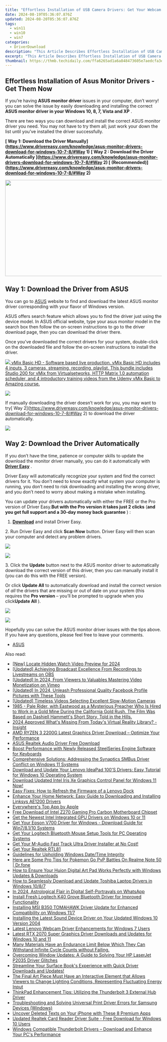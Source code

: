 ```yaml
---
title: "Effortless Installation of USB Camera Drivers: Get Your Webcam Up and Running!"
date: 2024-08-19T05:36:07.876Z
updated: 2024-08-20T05:36:07.876Z
tags:
  - win11
  - win10
  - win7
categories:
  - DriverDownload
description: "This Article Describes Effortless Installation of USB Camera Drivers: Get Your Webcam Up and Running!"
excerpt: "This Article Describes Effortless Installation of USB Camera Drivers: Get Your Webcam Up and Running!"
thumbnail: https://thmb.techidaily.com/ffa6265ad1a6a848473605e7aedcfa3ec46ffbe39326ff49e8d4fafd11fa0e00.jpg
---
```


## Effortless Installation of Asus Monitor Drivers - Get Them Now

If you’re having **ASUS monitor driver**  issues in your computer, don’t worry! you can solve the issue by easily downloading and installing the correct **ASUS monitor driver in your Windows 10, 8, 7, Vista and XP** .

 There are two ways you can download and install the correct ASUS monitor driver you need. You may not have to try them all; just work your down the list until you’ve installed the driver successfully.

**[ Way 1: Download the Driver Manually](<https://www.drivereasy.com/knowledge/asus-monitor-drivers-download-for-windows-10-7-8/#Way> 1)**
**[ Way 2 : Download the Driver Automatically ](<https://www.drivereasy.com/knowledge/asus-monitor-drivers-download-for-windows-10-7-8/#Way> 2) [ (Recommended)](<https://www.drivereasy.com/knowledge/asus-monitor-drivers-download-for-windows-10-7-8/#Way> 2)**

<!-- affiliate ads begin -->
<a href="https://martinic.evyy.net/c/5597632/1422856/4482" target="_top" id="1422856"><img src="//a.impactradius-go.com/display-ad/4482-1422856" border="0" alt="" width="580" height="309"/></a>
<!-- affiliate ads end -->
## **Way 1:** **Download the Driver from ASUS**

 You can go to [ASUS](https://www.asus.com/support) website to find and download the latest ASUS monitor driver corresponding with your flavor of Windows version.

 ASUS offers search feature which allows you to find the driver just using the device model. In ASUS official website, type your asus monitor model in the search box then follow the on-screen instructions to go to the driver download page, then you can download the driver there.

 Once you’ve downloaded the correct drivers for your system, double-click on the downloaded file and follow the on-screen instructions to install the driver.

<!-- affiliate ads begin -->
<a href="https://secure.2checkout.com/order/checkout.php?PRODS=4718728&QTY=1&AFFILIATE=108875&CART=1"> <img src="https://secure.avangate.com/images/merchant/ce9a6fb2becc2d235e62b125e9260102/products/vMixCallScreenshot1-large.jpg" border="0"> vMix Basic HD - Software based live production. vMix Basic HD includes 4 inputs, 3 cameras, streaming, recording, playlist. 
This bundle includes Studio 200 for vMix from Virtualsetworks, HTTP Matrix 1.0 automation scheduler, and 4 introductory training videos from the Udemy vMix Basic to Amazing course. </a>
<!-- affiliate ads end -->
![](https://images.drivereasy.com/wp-content/uploads/2018/07/img_5b46ccb06f39d.jpg)

 If manually downloading the driver doesn’t work for you, you may want to try[ Way 2](<https://www.drivereasy.com/knowledge/asus-monitor-drivers-download-for-windows-10-7-8/#Way> 2) to download the driver automatically.

<!-- affiliate ads begin -->
<a href="https://secure.2checkout.com/order/checkout.php?PRODS=37100474&QTY=1&AFFILIATE=108875&CART=1"><img src="https://awario.com/images/pages/index/img-leads-1280@1x.avif" border="0"></a>
<!-- affiliate ads end -->
## **Way 2: Download the Driver Automatically**

 If you don’t have the time, patience or computer skills to update the download the monitor driver manually, you can do it automatically with **[Driver Easy](https://tools.techidaily.com/drivereasy/download/)**  .

 Driver Easy will automatically recognize your system and find the correct drivers for it. You don’t need to know exactly what system your computer is running, you don’t need to risk downloading and installing the wrong driver, and you don’t need to worry about making a mistake when installing.

 You can update your drivers automatically with either the FREE or the Pro version of Driver Easy.**But with the Pro version it takes just 2 clicks**  (**and you get full support and a 30-day money back guarantee** ) :

 1. **[Download](https://tools.techidaily.com/drivereasy/download/)**   and install Driver Easy.

 2\. Run Driver Easy and click **Scan Now**   button. Driver Easy will then scan your computer and detect any problem drivers.

<!-- affiliate ads begin -->
<a href="https://shop.copernic.com/order/checkout.php?PRODS=41033095&QTY=1&AFFILIATE=108875&CART=1"><img src="https://secure.2checkout.com/images/merchant/8d30aa96e72440759f74bd2306c1fa3d/Copernic-2023-Affiliate-728x90-Advanced-3YR.png" border="0"></a>
<!-- affiliate ads end -->
![](https://images.drivereasy.com/wp-content/uploads/2017/04/img_58edebe084003.png)

 3\. Click the **Update** button next to the ASUS monitor driver to automatically download the correct version of this driver, then you can manually install it (you can do this with the FREE version).

 Or click **Update All**  to automatically download and install the correct version of _all_   the drivers that are missing or out of date on your system (this requires the **Pro version** – you’ll be prompted to upgrade when you click**Update All** ).

<!-- affiliate ads begin -->
<a href="https://estore.macxdvd.com/order/checkout.php?PRODS=4526659&QTY=1&AFFILIATE=108875&CART=1"><img src="https://www.macxdvd.com/affiliate/new-banner/vcp-500x500.jpg" border="0"></a>
<!-- affiliate ads end -->
![](https://images.drivereasy.com/wp-content/uploads/2017/04/img_58eded36e1fd5.jpg)

 Hopefully you can solve the ASUS monitor driver issues with the tips above. If you have any questions, please feel free to leave your comments.

* [ASUS](https://tools.techidaily.com/drivereasy/download/)

<ins class="adsbygoogle"
     style="display:block"
     data-ad-format="autorelaxed"
     data-ad-client="ca-pub-7571918770474297"
     data-ad-slot="1223367746"></ins>



<ins class="adsbygoogle"
     style="display:block"
     data-ad-client="ca-pub-7571918770474297"
     data-ad-slot="8358498916"
     data-ad-format="auto"
     data-full-width-responsive="true"></ins>

<span class="atpl-alsoreadstyle">Also read:</span>
<div><ul>
<li><a href="https://facebook-clips.techidaily.com/new-locate-hidden-watch-video-preview-for-2024/"><u>[New] Locate Hidden Watch Video Preview for 2024</u></a></li>
<li><a href="https://digital-screen-recording.techidaily.com/updated-achieving-broadcast-excellence-from-recordings-to-livestreams-on-obs/"><u>[Updated] Achieving Broadcast Excellence  From Recordings to Livestreams on OBS</u></a></li>
<li><a href="https://vimeo-videos.techidaily.com/updated-in-2024-from-viewers-to-valuables-mastering-video-monetization-on-vimeo/"><u>[Updated] In 2024, From Viewers to Valuables  Mastering Video Monetization on Vimeo</u></a></li>
<li><a href="https://facebook-clips.techidaily.com/updated-in-2024-unleash-professional-quality-facebook-profile-pictures-with-these-tools/"><u>[Updated] In 2024, Unleash Professional Quality Facebook Profile Pictures with These Tools</u></a></li>
<li><a href="https://fox-hovers.techidaily.com/updated-timeless-videos-selecting-excellent-slow-motion-cameras/"><u>[Updated] Timeless Videos  Selecting Excellent Slow-Motion Cameras</u></a></li>
<li><a href="https://hardware-updates.techidaily.com/1985-pale-rider-with-eastwood-as-a-mysterious-preacher-who-is-hired-to-work-in-a-gold-mine-during-the-california-gold-rush-the-film-was-based-on-dashiell-ha147/"><u>1985 - Pale Rider, with Eastwood as a Mysterious Preacher Who Is Hired to Work in a Gold Mine During the California Gold Rush. The Film Was Based on Dashiell Hammett's Short Story, Told in the Hills.</u></a></li>
<li><a href="https://vp-tips.techidaily.com/2024-approved-whats-missing-from-todays-virtual-reality-library-insight/"><u>2024 Approved  What's Missing From Today's Virtual Reality Library? - Insight</u></a></li>
<li><a href="https://hardware-updates.techidaily.com/amd-ryzen-3-2200g-latest-graphics-driver-download-optimize-your-performance/"><u>AMD RYZEN 3 2200G Latest Graphics Driver Download – Optimize Your Performance</u></a></li>
<li><a href="https://hardware-updates.techidaily.com/asus-realtek-audio-driver-free-download/"><u>ASUS Realtek Audio Driver Free Download</u></a></li>
<li><a href="https://hardware-updates.techidaily.com/boost-performance-with-newly-released-steelseries-engine-software-for-keyboards/"><u>Boost Performance with Newly Released SteelSeries Engine Software for Keyboards</u></a></li>
<li><a href="https://hardware-updates.techidaily.com/comprehensive-solutions-addressing-the-synaptics-smbus-driver-conflict-on-windows-11-systems/"><u>Comprehensive Solutions: Addressing the Synaptics SMBus Driver Conflict on Windows 11 Systems</u></a></li>
<li><a href="https://hardware-updates.techidaily.com/download-and-update-your-lenovo-ideapad-100s-drivers-easy-tutorial-for-windows-10-operating-system/"><u>Download and Update Your Lenovo IdeaPad 100'S Drivers: Easy Tutorial for Windows 10 Operating System</u></a></li>
<li><a href="https://hardware-updates.techidaily.com/download-updated-intel-iris-xe-graphics-control-panel-for-windows-11-now/"><u>Download Updated Intel Iris Xe Graphics Control Panel for Windows 11 Now!</u></a></li>
<li><a href="https://hardware-updates.techidaily.com/easy-fixes-how-to-refresh-the-firmware-of-a-lenovo-dock/"><u>Easy Fixes: How to Refresh the Firmware of a Lenovo Dock</u></a></li>
<li><a href="https://hardware-updates.techidaily.com/enhance-your-home-network-easy-guide-to-downloading-and-installing-linksys-ae1200-drivers/"><u>Enhance Your Home Network: Easy Guide to Downloading and Installing Linksys AE1200 Drivers</u></a></li>
<li><a href="https://mondly-stories.techidaily.com/everywheres-top-app-by-apple/"><u>Everywhere's Top App by Apple</u></a></li>
<li><a href="https://hardware-updates.techidaily.com/free-download-of-intel-z270-gaming-pro-carbon-motherboard-chipset/"><u>Free Download of Intel Z270 Gaming Pro Carbon Motherboard Chipset</u></a></li>
<li><a href="https://hardware-updates.techidaily.com/get-the-newest-intel-integrated-gpu-drivers-on-windows-10-or-11/"><u>Get the Newest Intel Integrated GPU Drivers on Windows 10 or 11</u></a></li>
<li><a href="https://hardware-updates.techidaily.com/get-your-epson-v700-driver-for-windows-download-guide-for-win78110-systems/"><u>Get Your Epson V700 Driver for Windows - Download Guide for Win7/8.1/10 Systems</u></a></li>
<li><a href="https://hardware-updates.techidaily.com/get-your-logitech-bluetooth-mouse-setup-tools-for-pc-operating-systems/"><u>Get Your Logitech Bluetooth Mouse Setup Tools for PC Operating Systems</u></a></li>
<li><a href="https://hardware-updates.techidaily.com/1722956815587-get-your-m-audio-fast-track-ultra-driver-installer-at-no-cost/"><u>Get Your M-Audio Fast Track Ultra Driver Installer at No Cost!</u></a></li>
<li><a href="https://hardware-updates.techidaily.com/get-your-realtek-rtl81/"><u>Get Your Realtek RTL81</u></a></li>
<li><a href="https://win11.techidaily.com/guidelines-for-upholding-windows-datetime-integrity/"><u>Guidelines for Upholding Windows Date/Time Integrity</u></a></li>
<li><a href="https://pokemon-go-android.techidaily.com/here-are-some-pro-tips-for-pokemon-go-pvp-battles-on-realme-note-50-drfone-by-drfone-virtual-android/"><u>Here are Some Pro Tips for Pokemon Go PvP Battles On Realme Note 50 | Dr.fone</u></a></li>
<li><a href="https://hardware-updates.techidaily.com/how-to-ensure-your-huion-digital-art-pad-works-perfectly-with-windows-updates-and-downloads/"><u>How to Ensure Your Huion Digital Art Pad Works Perfectly with Windows Updates & Downloads</u></a></li>
<li><a href="https://hardware-updates.techidaily.com/how-to-seamlessly-download-and-update-toshiba-laptop-drivers-in-windows-1087/"><u>How to Seamlessly Download and Update Toshiba Laptop Drivers in Windows 10/8/7</u></a></li>
<li><a href="https://extra-lessons.techidaily.com/in-2024-astrological-flair-in-digital-self-portrayals-on-whatsapp/"><u>In 2024, Astrological Flair in Digital Self-Portrayals on WhatsApp</u></a></li>
<li><a href="https://hardware-updates.techidaily.com/install-fresh-logitech-k40-grove-bluetooth-driver-for-improved-functionality/"><u>Install Fresh Logitech K40 Grove Bluetooth Driver for Improved Functionality</u></a></li>
<li><a href="https://hardware-updates.techidaily.com/installing-msi-b350-tomahawk-driver-update-for-enhanced-compatibility-on-windows-117/"><u>Installing MSI B350 TOMAHAWK Driver Update for Enhanced Compatibility on Windows 11/7</u></a></li>
<li><a href="https://hardware-updates.techidaily.com/installing-the-latest-sound-device-driver-on-your-updated-windows-10-version-2004/"><u>Installing the Latest Sound Device Driver on Your Updated Windows 10 Version 2004</u></a></li>
<li><a href="https://hardware-updates.techidaily.com/latest-lenovo-webcam-driver-enhancements-for-windows-7-users/"><u>Latest Lenovo Webcam Driver Enhancements for Windows 7 Users</u></a></li>
<li><a href="https://hardware-updates.techidaily.com/latest-rtx-2070-super-graphics-driver-downloads-and-updates-for-windows-10-and-11/"><u>Latest RTX 2070 Super Graphics Driver Downloads and Updates for Windows 10 and 11</u></a></li>
<li><a href="https://hardware-updates.techidaily.com/many-materials-have-an-endurance-limit-below-which-they-can-withstand-infinite-cycle-counts-without-failing/"><u>Many Materials Have an Endurance Limit Below Which They Can Withstand Infinite Cycle Counts without Failing.</u></a></li>
<li><a href="https://hardware-updates.techidaily.com/overcoming-window-updates-a-guide-to-solving-your-hp-laserjet-p2035-driver-glitches/"><u>Overcoming Window Updates: A Guide to Solving Your HP LaserJet P2035 Driver Glitches</u></a></li>
<li><a href="https://hardware-updates.techidaily.com/streamline-your-surface-books-experience-with-quick-driver-downloads-and-updates/"><u>Streamline Your Surface Book's Experience with Quick Driver Downloads and Updates!</u></a></li>
<li><a href="https://hardware-updates.techidaily.com/the-final-art-piece-must-have-an-interactive-element-that-allows-viewers-to-change-lighting-conditions-representing-fluctuating-energy-input/"><u>The Final Art Piece Must Have an Interactive Element that Allows Viewers to Change Lighting Conditions, Representing Fluctuating Energy Input</u></a></li>
<li><a href="https://hardware-updates.techidaily.com/thinkpad-enhancement-tips-utilizing-the-thunderbolt-3-external-hub-driver/"><u>ThinkPad Enhancement Tips: Utilizing the Thunderbolt 3 External Hub Driver</u></a></li>
<li><a href="https://hardware-updates.techidaily.com/troubleshooting-and-solving-universal-print-driver-errors-for-samsung-devices-windows/"><u>Troubleshooting and Solving Universal Print Driver Errors for Samsung Devices (Windows)</u></a></li>
<li><a href="https://data-safeguard.techidaily.com/uncover-deleted-texts-on-your-iphone-with-these-8-premium-apps/"><u>Uncover Deleted Texts on Your iPhone with These 8 Premium Apps</u></a></li>
<li><a href="https://hardware-updates.techidaily.com/updated-realtek-card-reader-driver-suite-free-download-for-windows-10-users/"><u>Updated Realtek Card Reader Driver Suite - Free Download for Windows 10 Users</u></a></li>
<li><a href="https://hardware-updates.techidaily.com/windows-compatible-thunderbolt-drivers-download-and-enhance-your-pcs-performance/"><u>Windows Compatible Thunderbolt Drivers – Download and Enhance Your PC's Performance</u></a></li>
</ul></div>

